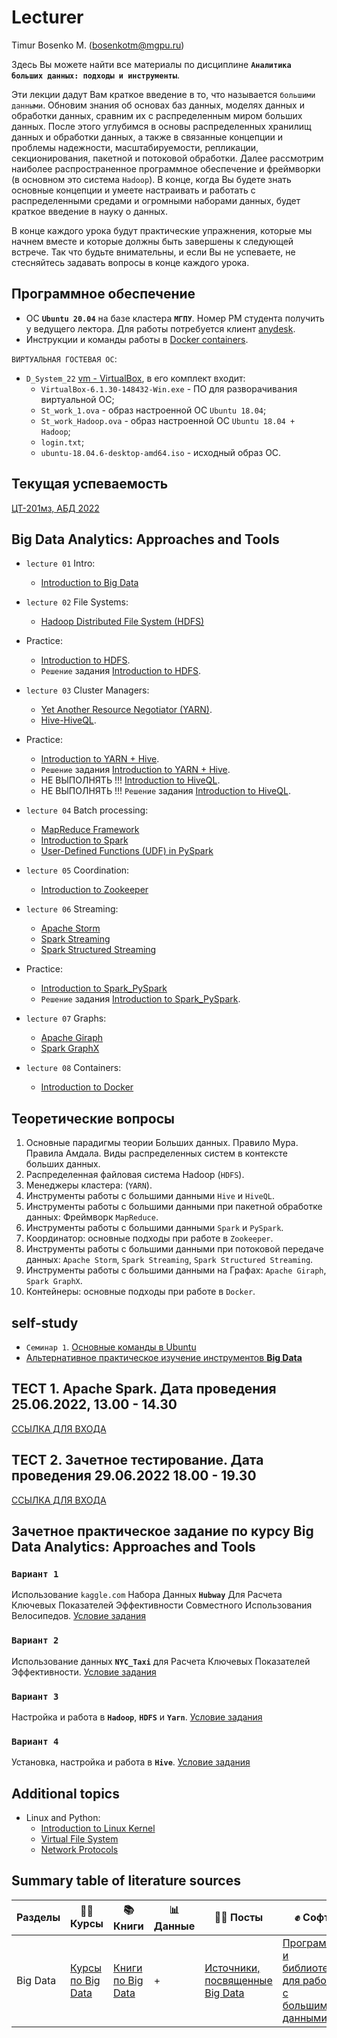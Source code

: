 # Lecturer
Timur Bosenko M. (bosenkotm@mgpu.ru)

Здесь Вы можете найти все материалы по дисциплине **`Аналитика больших данных: подходы и инструменты`**. 

Эти лекции дадут Вам краткое введение в то, что называется `большими данными`. Обновим знания об основах баз данных, моделях данных и обработки данных, сравним их с распределенным миром больших данных. После этого углубимся в основы распределенных хранилищ данных и обработки данных, а также в связанные концепции и проблемы надежности, масштабируемости, репликации, секционирования, пакетной и потоковой обработки. Далее рассмотрим наиболее распространенное программное обеспечение и фреймворки (в основном это система `Hadoop`). В конце, когда Вы будете знать основные концепции и умеете настраивать и работать с распределенными средами и огромными наборами данных, будет краткое введение в науку о данных.

В конце каждого урока будут практические упражнения, которые мы начнем вместе и которые должны быть завершены к следующей встрече. Так что будьте внимательны, и если Вы не успеваете, не стесняйтесь задавать вопросы в конце каждого урока.

## Программное обеспечение 

 - OC **`Ubuntu 20.04`** на базе кластера **`МГПУ`**. Номер РМ студента получить у ведущего лектора. Для работы потребуется клиент [anydesk](  https://anydesk.com/en/downloads/windows).
 - Инструкции и команды работы в [Docker containers](https://github.com/BosenkoTM/BigDataAnalitic_Practice/tree/main/docker22).

 `ВИРТУАЛЬНАЯ ГОСТЕВАЯ ОС`:
 
 - `D_System_22` [vm - VirtualBox](https://disk.yandex.ru/d/RTZvbDhtfXInMg), в его комплект входит:
    - `VirtualBox-6.1.30-148432-Win.exe` - ПО для разворачивания виртуальной ОС; 
    - `St_work_1.ova` - образ настроенной ОС `Ubuntu 18.04`;
    - `St_work_Hadoop.ova` - образ настроенной ОС `Ubuntu 18.04 + Hadoop`;
    - `login.txt`;
    - `ubuntu-18.04.6-desktop-amd64.iso` - исходный образ ОС.

## Текущая успеваемость

 [ЦТ-201мз, АБД 2022](https://docs.google.com/spreadsheets/d/1ndnkqm8tmnvmygQrt_wuMUwJiVAsIgEqtLOMsLNlZMM/edit?usp=sharing)

## Big Data Analytics: Approaches and Tools

- `lecture 01` Intro:
    -  [Introduction to Big Data](lectures/1-BigData_Intro.pdf)

- `lecture 02` File Systems:
    - [Hadoop Distributed File System (HDFS)](lectures/2-BigData_HDFS.pdf)
-  Practice: 
    -  [Introduction to HDFS](https://github.com/BosenkoTM/BigDataAnalitic_Practice/tree/main/exercises/winter_semester_2021-2022/01_hadoop).
    -  `Решение` задания [Introduction to HDFS](https://github.com/BosenkoTM/BigDataAnalitic_Practice/blob/main/solutions/winter_semester_2021-2022/01_hadoop/Exercise_1.pdf).

- `lecture 03` Cluster Managers:
    - [Yet Another Resource Negotiator (YARN)](lectures/3-BigData_YARN.pdf).
    - [Hive-HiveQL](lectures/3-1-HiveQL.pdf).
-  Practice: 
    -  [Introduction to YARN + Hive](https://github.com/BosenkoTM/BigDataAnalitic_Practice/tree/main/exercises/winter_semester_2021-2022/02_hive).
    -  `Решение` задания [Introduction to YARN + Hive](https://github.com/BosenkoTM/BigDataAnalitic_Practice/blob/main/solutions/winter_semester_2021-2022/02_hive/Exercise_2.pdf).
    -  НЕ ВЫПОЛНЯТЬ !!! [Introduction to HiveQL](https://github.com/BosenkoTM/BigDataAnalitic_Practice/tree/main/exercises/winter_semester_2021-2022/03_hive-ql_partitioning_hive-server).
    -  НЕ ВЫПОЛНЯТЬ !!! `Решение` задания [Introduction to HiveQL](https://github.com/BosenkoTM/BigDataAnalitic_Practice/tree/main/solutions/winter_semester_2021-2022/03_hive-ql_partitioning_hive-server).

- `lecture 04` Batch processing:
    - [MapReduce Framework](lectures/4-BigData_MapReduce.pdf)
    - [Introduction to Spark](lectures/5-BigData_Spark.pdf)
    - [User-Defined Functions (UDF) in PySpark](lectures/6-BigData_PySpark_UDF.pdf)
 
- `lecture 05` Coordination:
    - [Introduction to Zookeeper](lectures/7-BigData_Zookeeper.pdf)
   
- `lecture 06` Streaming:
    - [Apache Storm](lectures/8-BigData_Storm.pdf)
    - [Spark Streaming](lectures/9-BigData_Spark_Streaming.pdf)
    - [Spark Structured Streaming](lectures/10-BigData_Spark_Streaming_Structured.pdf)
- Practice:
    - [Introduction to Spark_PySpark](https://github.com/BosenkoTM/BigDataAnalitic_Practice/tree/main/exercises/winter_semester_2021-2022/04_spark_pyspark_jupyter)
    -  `Решение` задания [Introduction to Spark_PySpark](https://github.com/BosenkoTM/BigDataAnalitic_Practice/tree/main/solutions/winter_semester_2021-2022/04_spark_pyspark_jupyter).
- `lecture 07` Graphs:
    - [Apache Giraph](lectures/11-1-BigData_Giraph.pdf)
    - [Spark GraphX](lectures/11-2-BigData_GraphX.pdf)
    
- `lecture 08` Containers:
    - [Introduction to Docker](lectures/12-BigData_Docker.pdf)

## Теоретические вопросы

1.	Основные парадигмы теории Больших данных. Правило Мура. Правила Амдала. Виды распределенных систем в контексте больших данных.
2.	Распределенная файловая система Hadoop (`HDFS`).
3.	Менеджеры кластера: (`YARN`).
4.	Инструменты работы с большими данными `Hive` и  `HiveQL`.
5.	Инструменты работы с большими данными при пакетной обработке данных: Фреймворк `MapReduce`. 
6.	Инструменты работы с большими данными `Spark` и `PySpark`.
7.	Координатор: основные подходы при работе в `Zookeeper`.
8.	Инструменты работы с большими данными при потоковой передаче данных: `Apache Storm`, `Spark Streaming`, `Spark Structured Streaming`.
9.	Инструменты работы с большими данными на Графах: `Apache Giraph`, `Spark GraphX`.
10.	Контейнеры: основные подходы при работе  в `Docker`.

## self-study

- `Семинар 1`. [Основные команды в Ubuntu](https://github.com/BosenkoTM/BigDataAnalitic_Practice/blob/main/common/docs/basic_shell_commands.md)
- [Альтернативное практическое изучение инструментов **Big Data**](https://github.com/BosenkoTM/BigDataAnalitic_Practice#practice)

## ТЕСТ 1. Apache Spark.  Дата проведения 25.06.2022, 13.00 - 14.30

[ССЫЛКА ДЛЯ ВХОДА](https://docs.google.com/forms/d/e/1FAIpQLSdD_Hl-WwPK69VGKKf0tw1vF3AgMKYQRR3w9RofcIFKlJM4YA/viewform?usp=sf_link)

## ТЕСТ 2. Зачетное тестирование. Дата проведения  29.06.2022 18.00 - 19.30
[ССЫЛКА ДЛЯ ВХОДА](https://docs.google.com/forms/d/e/1FAIpQLSdxADzRpGOzLrVBPHwUQMt6sWIPO63nLwYt0KolAWKq3-xREQ/viewform?usp=sf_link)

## Зачетное практическое задание по курсу  Big Data Analytics: Approaches and Tools

### `Вариант 1`

Использование `kaggle.com` Набора Данных **`Hubway`** Для Расчета Ключевых Показателей Эффективности Совместного Использования Велосипедов. [Условие задания](https://github.com/BosenkoTM/BigDataWork/blob/main/variant_1_exam_calculate/examp_1.pdf)

### `Вариант 2`

Использование данных **`NYC_Taxi`** для Расчета Ключевых Показателей Эффективности. [Условие задания](https://github.com/BosenkoTM/BigDataWork/blob/main/variant_2_exam_calculate/examp_2.pdf)

### `Вариант 3`

Настройка и работа в **`Hadoop`**, **`HDFS`** и **`Yarn`**. [Условие задания](https://github.com/BosenkoTM/BigDataWork/blob/main/variant_3_exam_calculate/examp_3.pdf)

### `Вариант 4`

Установка, настройка и работа в **`Hive`**. [Условие задания](https://github.com/BosenkoTM/BigDataWork/tree/main/variant_4_exam_calculate)


## Additional topics


- Linux and Python:
    - [Introduction to Linux Kernel](common/SysProg_Intro.pdf)
    - [Virtual File System](common/SysProg_VFS.pdf)
    - [Network Protocols](common/SysProg_NetworkProtocols.pdf)

## Summary table of literature sources
Разделы | 👨‍🏫 Курсы | 📚 Книги | 📊 Данные | 🙋‍♂️ Посты | ✊ Софт
--- | --- | --- | --- | --- | ---
Big Data | [Курсы по Big Data](books/courses_big_data.md) | [Книги по Big Data](books/software_big_data.md#книги-по-big-data) | + | [Источники, посвященные Big Data](books/social_data_science.md) | [Программы и библиотеки для работы с большими данными](/books/software_big_data.md#программы-и-библиотеки-для-bigdata)

